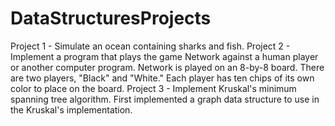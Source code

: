 DataStructuresProjects
======================

Project 1 - Simulate an ocean containing sharks and fish.
Project 2 - Implement a program that plays the game Network against a human player or another computer program. Network is played on an 8-by-8 board. There are two players, "Black" and "White." Each player has ten chips of its own color to place on the board.
Project 3 - Implement Kruskal's minimum spanning tree algorithm. First implemented a graph data structure to use in the Kruskal's implementation.

